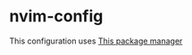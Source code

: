 # nvim-config

This configuration uses [This package manager ](https://github.com/wbthomason/packer.nvim)
